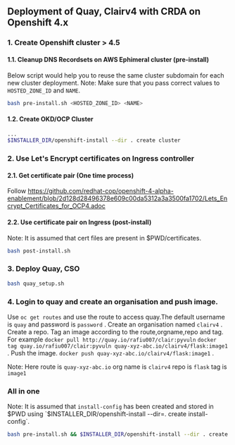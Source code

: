 ## Deployment of Quay, Clairv4 with CRDA on Openshift 4.x

### 1. Create Openshift cluster > 4.5
#### 1.1. Cleanup DNS Recordsets on AWS Ephimeral cluster (pre-install)
Below script would help you to reuse the same cluster subdomain for each new cluster deployment.
Note: Make sure that you pass correct values to `HOSTED_ZONE_ID` and `NAME`.

```bash
bash pre-install.sh <HOSTED_ZONE_ID> <NAME>
```
#### 1.2. Create OKD/OCP Cluster
```bash
...
$INSTALLER_DIR/openshift-install --dir . create cluster
```

### 2. Use Let's Encrypt certificates on Ingress controller
#### 2.1. Get certificate pair (One time process)
Follow https://github.com/redhat-cop/openshift-4-alpha-enablement/blob/2d128d28496378e609c00da5312a3a3500fa1702/Lets_Encrypt_Certificates_for_OCP4.adoc
#### 2.2. Use certificate pair on Ingress (post-install)
Note: It is assumed that cert files are present in $PWD/certificates.

```sh
bash post-install.sh
```

### 3. Deploy Quay, CSO
```sh
bash quay_setup.sh
```

### 4. Login to quay and create an organisation and push image.
Use `oc get routes` and use the route to access quay.The default username is `quay` and password is `password` .
Create an organisation named `clairv4` .
Create a repo. 
Tag an image according to the route,orgname,repo and tag.
For example
`docker pull http://quay.io/rafiu007/clair:pyvuln` 
`docker tag quay.io/rafiu007/clair:pyvuln quay-xyz-abc.io/clairv4/flask:image1` .
Push the image. 
`docker push quay-xyz-abc.io/clairv4/flask:image1` .

Note:
Here route is `quay-xyz-abc.io`
org name is `clairv4`
repo is `flask`
tag is `image1`

### All in one
Note: It is assumed that `install-config` has been created and stored in $PWD using `$INSTALLER_DIR/openshift-install --dir=. create install-config`.

```bash
bash pre-install.sh && $INSTALLER_DIR/openshift-install --dir . create cluster && bash post-install.sh && bash quay_setup.sh
```
